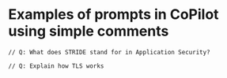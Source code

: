 # Examples of prompts in CoPilot using simple comments

`// Q: What does STRIDE stand for in Application Security?`

`// Q: Explain how TLS works`